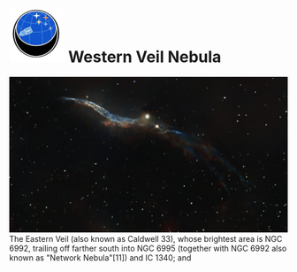 # ![](../Imaging//Common/pyl-tiny.png) Western Veil Nebula
![IMG](../Imaging//HD/Western_Veil_Nebula.jpg)
The Eastern Veil (also known as Caldwell 33), whose brightest area is NGC 6992, trailing off farther south into NGC 6995 (together with NGC 6992 also known as "Network Nebula"[11]) and IC 1340; and

